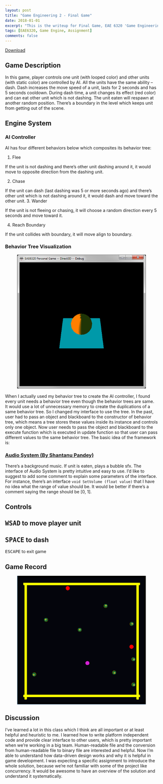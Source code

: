 ```yaml
---
layout: post
title: "Game Engineering 2 - Final Game"
date: 2018-01-01
excerpt: "This is the writeup for Final Game, EAE 6320 'Game Engineering 2'"
tags: [EAE6320, Game Engine, Assignment]
comments: false
---
```


<div markdown="0"><a href="https://drive.google.com/open?id=1tjfXM3_T7chdX1jVyonCPZeaJGJZub1D" class="btn btn-info">Download</a></div>

## Game Description

In this game, player controls one unit (with looped color) and other units (with static color) are controlled by AI. All the units have the same ability – dash. Dash increases the move speed of a unit, lasts for 2 seconds and has 5 seconds cooldown. During dash time, a unit changes its effect (red color) and can eat other unit which is not dashing. The unit eaten will respawn at another random position. There’s a boundary in the level which keeps unit from getting out of the scene.

## Engine System

### AI Controller

AI has four different behaviors below which composites its behavior tree:

1. Flee

If the unit is not dashing and there’s other unit dashing around it, it would move to opposite direction from the dashing unit.

2. Chase

If the unit can dash (last dashing was 5 or more seconds ago) and there’s other unit which is not dashing around it, it would dash and move toward the other unit.
3. Wander

If the unit is not fleeing or chasing, it will choose a random direction every 5 seconds and move toward it.

4. Reach Boundary

If the unit collides with boundary, it will move align to boundary.

### Behavior Tree Visualization

<figure>
	<a href="../assets/img/blog/GameEngineering2/FinalGame/1.png"><img src="../assets/img/blog/GameEngineering2/FinalGame/1.png"></a>
</figure>

When I actually used my behavior tree to create the AI controller, I found every unit needs a behavior tree even though the behavior trees are same. It would use a lot of unnecessary memory to create the duplications of a same behavior tree. So I changed my interface to use the tree. In the past, user had to pass an object and blackboard to the constructor of behavior tree, which means a tree stores these values inside its instance and controls only one object. Now user needs to pass the object and blackboard to the execute function which is executed in update function so that user can pass different values to the same behavior tree.
The basic idea of the framework is:

### [Audio System (By Shantanu Pandey)](http://www.codenamepandey.com/audioengine)

There’s a background music. If unit is eaten, plays a bubble sfx. The interface of Audio System is pretty intuitive and easy to use. I’d like to suggest to add some comment to explain some parameters of the interface. For instance, there’s an interface `void SetVolume (float value)` that I have no idea what the range of value should be. It would be better if there’s a comment saying the range should be [0, 1].

## Controls
<kbd>W</kbd><kbd>S</kbd><kbd>A</kbd><kbd>D</kbd> to move player unit
---
<kbd>SPACE</kbd> to dash
---
<kbd>ESCAPE</kbd> to exit game

## Game Record

<figure>
	<a href="../assets/img/blog/GameEngineering2/FinalGame/2.gif"><img src="../assets/img/blog/GameEngineering2/FinalGame/2.gif"></a>
</figure>

## Discussion

I’ve learned a lot in this class which I think are all important or at least helpful and heuristic to me. I learned how to write platform independent code and provide clear interface to other users, which is pretty important when we’re working in a big team. Human-readable file and the conversion from human-readable file to binary file are interested and helpful. Now I’m able to understand how data-driven design works and why it is helpful in game development. 
I was expecting a specific assignment to introduce the whole solution, because we’re not familiar with some of the project like concurrency. It would be awesome to have an overview of the solution and understand it systematically.
